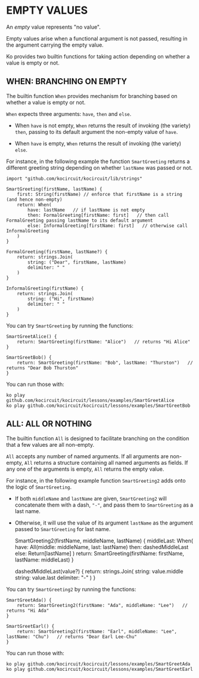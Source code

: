 # EMPTY VALUES

An _empty_ value represents "no value". 

Empty values arise when a functional argument is not passed, resulting
in the argument carrying the empty value.

Ko provides two builtin functions for taking action depending on whether
a value is empty or not.

## WHEN: BRANCHING ON EMPTY

The builtin function `When` provides mechanism for branching based
on whether a value is empty or not.

`When` expects three arguments: `have`, `then` and `else`.

* When `have` is not empty, `When` returns the result of invoking (the variety) `then`,
passing to its default argument the non-empty value of `have`.

* When `have` is empty, `When` returns the result of invoking (the variety) `else`.

For instance, in the following example the function `SmartGreeting` returns a different greeting
string depending on whether `lastName` was passed or not.

	import "github.com/kocircuit/kocircuit/lib/strings"

	SmartGreeting(firstName, lastName) {
		first: String(firstName) // enforce that firstName is a string (and hence non-empty)
		return: When(
			have: lastName   // if lastName is not empty
			then: FormalGreeting[firstName: first]   // then call FormalGreeting passing lastName to its default argument
			else: InformalGreeting[firstName: first]   // otherwise call InformalGreeting
		)
	}

	FormalGreeting(firstName, lastName?) {
		return: strings.Join(
			string: ("Dear", firstName, lastName)
			delimiter: " "
		)
	}

	InformalGreeting(firstName) {
		return: strings.Join(
			string: ("Hi", firstName)
			delimiter: " "
		)
	}

You can try `SmartGreeting` by running the functions:

	SmartGreetAlice() {
		return: SmartGreeting(firstName: "Alice")   // returns "Hi Alice"
	}

	SmartGreetBob() {
		return: SmartGreeting(firstName: "Bob", lastName: "Thurston")   // returns "Dear Bob Thurston"
	}

You can run those with:

	ko play github.com/kocircuit/kocircuit/lessons/examples/SmartGreetAlice
	ko play github.com/kocircuit/kocircuit/lessons/examples/SmartGreetBob

## ALL: ALL OR NOTHING

The builtin function `All` is designed to facilitate branching on
the condition that a few values are all non-empty.

`All` accepts any number of named arguments.
If all arguments are non-empty, `All` returns a structure containing all named arguments as fields.
If any one of the arguments is empty, `All` returns the empty value.

For instance, in the following example function `SmartGreeting2` adds onto the
logic of `SmartGreeting`.
* If both `middleName` and `lastName` are given, `SmartGreeting2` will concatenate
them with a dash, `"-"`, and pass them to `SmartGreeting` as a last name.
* Otherwise, it will use the value of its argument `lastName` as the argument passed
to `SmartGreeting` for last name.

	SmartGreeting2(firstName, middleName, lastName) {
		middleLast: When(
			have: All(middle: middleName, last: lastName)
			then: dashedMiddleLast
			else: Return[lastName]
		)
		return: SmartGreeting(firstName: firstName, lastName: middleLast)
	}

	dashedMiddleLast(value?) {
		return: strings.Join(
			string: value.middle
			string: value.last
			delimiter: "-"
		)
	}

You can try `SmartGreeting2` by running the functions:

	SmartGreetAda() {
		return: SmartGreeting2(firstName: "Ada", middleName: "Lee")   // returns "Hi Ada"
	}

	SmartGreetEarl() {
		return: SmartGreeting2(firstName: "Earl", middleName: "Lee", lastName: "Chu")   // returns "Dear Earl Lee-Chu"
	}

You can run those with:

	ko play github.com/kocircuit/kocircuit/lessons/examples/SmartGreetAda
	ko play github.com/kocircuit/kocircuit/lessons/examples/SmartGreetEarl
